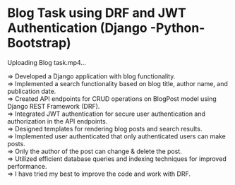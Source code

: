 # Blog Task using DRF and JWT Authentication (Django -Python-Bootstrap)




Uploading Blog task.mp4…



=> Developed a Django application with blog functionality.
<br>
=> Implemented a search functionality based on blog title, author name, and publication date.<br>
=> Created API endpoints for CRUD operations on BlogPost model using Django REST Framework (DRF).<br>
=> Integrated JWT authentication for secure user authentication and authorization in the API endpoints.<br>
=> Designed templates for rendering blog posts and search results.<br>
=> Implemented user authenticated that only authenticated users can make posts.<br>
=> Only the author of the post can change & delete the post. <br>
=> Utilized efficient database queries and indexing techniques for improved performance.<br>
=> I have tried my best to improve the code and work with DRF.<br>
